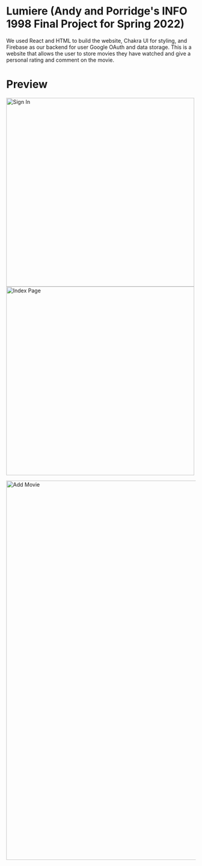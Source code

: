 # Lumiere (Andy and Porridge's INFO 1998 Final Project for Spring 2022)
We used React and HTML to build the website, Chakra UI for styling, and Firebase as our backend for user Google OAuth and data storage. This is a website that allows the user to store movies they have watched and give a personal rating and comment on the movie.

# Preview
<img width="500" alt="Sign In" src="https://user-images.githubusercontent.com/52476091/169232932-212ee7d3-5884-4215-9f76-cf137d63f228.png"> <img width="500" alt="Index Page" src="https://user-images.githubusercontent.com/52476091/169232933-5a203a5f-9e0f-4ba2-b637-63c3e5f1809b.png">

<img width="1005" alt="Add Movie" src="https://user-images.githubusercontent.com/52476091/169232934-6b2cad43-aa0e-4352-946e-58ad03e5526e.png">
